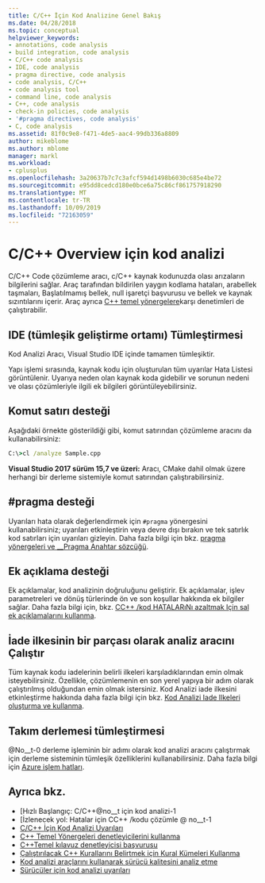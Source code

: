 ```yaml
---
title: C/C++ İçin Kod Analizine Genel Bakış
ms.date: 04/28/2018
ms.topic: conceptual
helpviewer_keywords:
- annotations, code analysis
- build integration, code analysis
- C/C++ code analysis
- IDE, code analysis
- pragma directive, code analysis
- code analysis, C/C++
- code analysis tool
- command line, code analysis
- C++, code analysis
- check-in policies, code analysis
- '#pragma directives, code analysis'
- C, code analysis
ms.assetid: 81f0c9e8-f471-4de5-aac4-99db336a8809
author: mikeblome
ms.author: mblome
manager: markl
ms.workload:
- cplusplus
ms.openlocfilehash: 3a20637b7c7c3afcf594d1498b6030c685e4be72
ms.sourcegitcommit: e95dd8cedcd180e0bce6a75c86cf861757918290
ms.translationtype: MT
ms.contentlocale: tr-TR
ms.lasthandoff: 10/09/2019
ms.locfileid: "72163059"
---
```

# <a name="code-analysis-for-cc-overview"></a>C/C++ Overview için kod analizi

C/C++ Code çözümleme aracı, c/C++ kaynak kodunuzda olası arızaların bilgilerini sağlar. Araç tarafından bildirilen yaygın kodlama hataları, arabellek taşmaları, Başlatılmamış bellek, null işaretçi başvurusu ve bellek ve kaynak sızıntılarını içerir. Araç ayrıca [ C++ temel yönergelere](http://github.com/isocpp/CppCoreGuidelines/blob/master/CppCoreGuidelines.md)karşı denetimleri de çalıştırabilir.

## <a name="ide-integrated-development-environment-integration"></a>IDE (tümleşik geliştirme ortamı) Tümleştirmesi

Kod Analizi Aracı, Visual Studio IDE içinde tamamen tümleşiktir.

Yapı işlemi sırasında, kaynak kodu için oluşturulan tüm uyarılar Hata Listesi görüntülenir. Uyarıya neden olan kaynak koda gidebilir ve sorunun nedeni ve olası çözümleriyle ilgili ek bilgileri görüntüleyebilirsiniz.

## <a name="command-line-support"></a>Komut satırı desteği

Aşağıdaki örnekte gösterildiği gibi, komut satırından çözümleme aracını da kullanabilirsiniz:

```cmd
C:\>cl /analyze Sample.cpp
```

**Visual Studio 2017 sürüm 15,7 ve üzeri:** Aracı, CMake dahil olmak üzere herhangi bir derleme sistemiyle komut satırından çalıştırabilirsiniz.

## <a name="pragma-support"></a>#pragma desteği

Uyarıları hata olarak değerlendirmek için `#pragma` yönergesini kullanabilirsiniz; uyarıları etkinleştirin veya devre dışı bırakın ve tek satırlık kod satırları için uyarıları gizleyin. Daha fazla bilgi için bkz. [pragma yönergeleri ve __Pragma Anahtar sözcüğü](https://docs.microsoft.com/cpp/preprocessor/pragma-directives-and-the-pragma-keyword).

## <a name="annotation-support"></a>Ek açıklama desteği

Ek açıklamalar, kod analizinin doğruluğunu geliştirir. Ek açıklamalar, işlev parametreleri ve dönüş türlerinde ön ve son koşullar hakkında ek bilgiler sağlar. Daha fazla bilgi için, bkz. [CC++ /kod HATALARıNı azaltmak Için sal ek açıklamalarını kullanma](../code-quality/using-sal-annotations-to-reduce-c-cpp-code-defects.md).

## <a name="run-analysis-tool-as-part-of-check-in-policy"></a>İade ilkesinin bir parçası olarak analiz aracını Çalıştır

Tüm kaynak kodu iadelerinin belirli ilkeleri karşıladıklarından emin olmak isteyebilirsiniz. Özellikle, çözümlemenin en son yerel yapıya bir adım olarak çalıştırılmış olduğundan emin olmak istersiniz. Kod Analizi iade ilkesini etkinleştirme hakkında daha fazla bilgi için bkz. [Kod Analizi Iade Ilkeleri oluşturma ve kullanma](../code-quality/how-to-create-or-update-standard-code-analysis-check-in-policies.md).

## <a name="team-build-integration"></a>Takım derlemesi tümleştirmesi

@No__t-0 derleme işleminin bir adımı olarak kod analizi aracını çalıştırmak için derleme sisteminin tümleşik özelliklerini kullanabilirsiniz. Daha fazla bilgi için [Azure işlem hatları](/azure/devops/pipelines/index?view=vsts).

## <a name="see-also"></a>Ayrıca bkz.

- [Hızlı Başlangıç: C/C++@no__t için kod analizi-1
- [İzlenecek yol: Hatalar için CC++ /kodu çözümle @ no__t-1
- [C/C++ İçin Kod Analizi Uyarıları](code-analysis-for-c-cpp-warnings.md)
- [C++ Temel Yönergeleri denetleyicilerini kullanma](using-the-cpp-core-guidelines-checkers.md)
- [C++Temel kılavuz denetleyicisi başvurusu](code-analysis-for-cpp-corecheck.md)
- [Çalıştırılacak C++ Kurallarını Belirtmek için Kural Kümeleri Kullanma](using-rule-sets-to-specify-the-cpp-rules-to-run.md)
- [Kod analizi araçlarını kullanarak sürücü kalitesini analiz etme](/windows-hardware/drivers/develop/analyzing-driver-quality-by-using-code-analysis-tools)
- [Sürücüler için kod analizi uyarıları](/windows-hardware/drivers/devtest/prefast-for-drivers-warnings)
